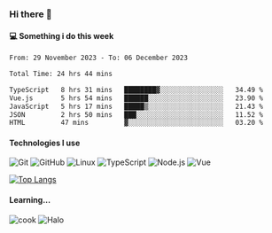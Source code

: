 ### Hi there 👋

#### 💻 Something i do this week

<!--START_SECTION:waka-->

```txt
From: 29 November 2023 - To: 06 December 2023

Total Time: 24 hrs 44 mins

TypeScript   8 hrs 31 mins   ████████▓░░░░░░░░░░░░░░░░   34.49 %
Vue.js       5 hrs 54 mins   ██████░░░░░░░░░░░░░░░░░░░   23.90 %
JavaScript   5 hrs 17 mins   █████▒░░░░░░░░░░░░░░░░░░░   21.43 %
JSON         2 hrs 50 mins   ███░░░░░░░░░░░░░░░░░░░░░░   11.52 %
HTML         47 mins         ▓░░░░░░░░░░░░░░░░░░░░░░░░   03.20 %
```

<!--END_SECTION:waka-->


#### Technologies I use
![Git](https://img.shields.io/badge/-Git-222222?style=flat&logo=git&logoColor=F05032)
![GitHub](https://img.shields.io/badge/-GitHub-181717?style=flat&logo=github)
![Linux](https://img.shields.io/badge/-Linux-222222?style=flat&logo=linux&logoColor=FCC624)
![TypeScript](https://img.shields.io/badge/-TypeScript-000000?style=flat&logo=typescript)
![Node.js](https://img.shields.io/badge/-Node.js-222222?style=flat&logo=node.js&logoColor=339933)
![Vue](https://img.shields.io/badge/-Vue-222222?style=flat&logo=Vue.js&logoColor=4FC08D)

[![Top Langs](https://github-readme-stats.vercel.app/api/top-langs/?username=GodlessLiu&layout=compact)](https://github.com/anuraghazra/github-readme-stats)
#### Learning...
![cook](https://img.shields.io/badge/cook-v0.0.0-yellow.svg)
![Halo](https://img.shields.io/badge/Halo-v2.9.0-blue.svg)
